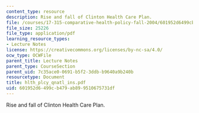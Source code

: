 ```yaml
---
content_type: resource
description: Rise and fall of Clinton Health Care Plan.
file: /courses/17-315-comparative-health-policy-fall-2004/601952d6499cb479ab899510675731df_hlth_plcy_qnatl_ins.pdf
file_size: 25226
file_type: application/pdf
learning_resource_types:
- Lecture Notes
license: https://creativecommons.org/licenses/by-nc-sa/4.0/
ocw_type: OCWFile
parent_title: Lecture Notes
parent_type: CourseSection
parent_uid: 7c35ace0-0691-b5f2-3ddb-b9640a9b240b
resourcetype: Document
title: hlth_plcy_qnatl_ins.pdf
uid: 601952d6-499c-b479-ab89-9510675731df
---
```

Rise and fall of Clinton Health Care Plan.